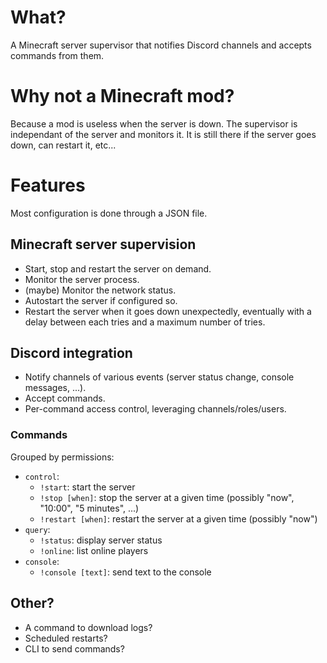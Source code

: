 # What?

A Minecraft server supervisor that notifies Discord channels and accepts commands from them.

# Why not a Minecraft mod?

Because a mod is useless when the server is down. The supervisor is independant of the server and monitors it.
It is still there if the server goes down, can restart it, etc...

# Features

Most configuration is done through a JSON file.

## Minecraft server supervision

* Start, stop and restart the server on demand.
* Monitor the server process.
* (maybe) Monitor the network status.
* Autostart the server if configured so.
* Restart the server when it goes down unexpectedly, eventually with a delay between each tries and a maximum number of tries.

## Discord integration

* Notify channels of various events (server status change, console messages, ...).
* Accept commands.
* Per-command access control, leveraging channels/roles/users.

### Commands

Grouped by permissions:

* `control`:
  * `!start`: start the server
  * `!stop [when]`: stop the server at a given time (possibly "now", "10:00", "5 minutes", ...)
  * `!restart [when]`:  restart the server at a given time (possibly "now")
* `query`:
  * `!status`: display server status
  * `!online`: list online players
* `console`:
  * `!console [text]`: send text to the console

## Other?

* A command to download logs?
* Scheduled restarts?
* CLI to send commands?
